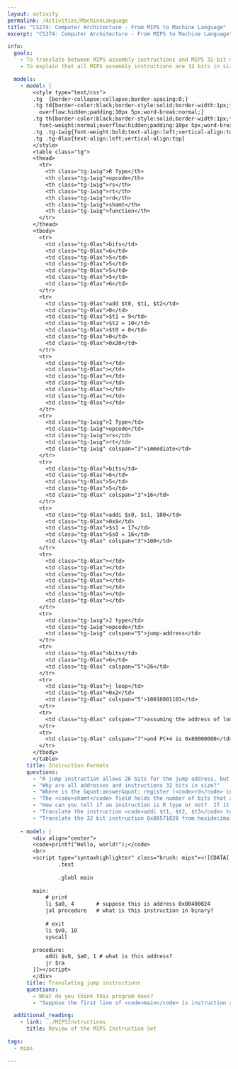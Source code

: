 ```yaml
---
layout: activity
permalink: /Activities/MachineLanguage
title: "CS274: Computer Architecture - From MIPS to Machine Language"
excerpt: "CS274: Computer Architecture - From MIPS to Machine Language"

info:
  goals:
    - To translate between MIPS assembly instructions and MIPS 32-bit machine language
    - To explain that all MIPS assembly instructions are 32 bits in size, regardless of format

  models:
    - model: |
        <style type="text/css">
        .tg  {border-collapse:collapse;border-spacing:0;}
        .tg td{border-color:black;border-style:solid;border-width:1px;font-family:Arial, sans-serif;font-size:14px;
          overflow:hidden;padding:10px 5px;word-break:normal;}
        .tg th{border-color:black;border-style:solid;border-width:1px;font-family:Arial, sans-serif;font-size:14px;
          font-weight:normal;overflow:hidden;padding:10px 5px;word-break:normal;}
        .tg .tg-1wig{font-weight:bold;text-align:left;vertical-align:top}
        .tg .tg-0lax{text-align:left;vertical-align:top}
        </style>
        <table class="tg">
        <thead>
          <tr>
            <th class="tg-1wig">R Type</th>
            <th class="tg-1wig">opcode</th>
            <th class="tg-1wig">rs</th>
            <th class="tg-1wig">rt</th>
            <th class="tg-1wig">rd</th>
            <th class="tg-1wig">shamt</th>
            <th class="tg-1wig">function</th>
          </tr>
        </thead>
        <tbody>
          <tr>
            <td class="tg-0lax">bits</td>
            <td class="tg-0lax">6</td>
            <td class="tg-0lax">5</td>
            <td class="tg-0lax">5</td>
            <td class="tg-0lax">5</td>
            <td class="tg-0lax">5</td>
            <td class="tg-0lax">6</td>
          </tr>
          <tr>
            <td class="tg-0lax">add $t0, $t1, $t2</td>
            <td class="tg-0lax">0</td>
            <td class="tg-0lax">$t1 = 9</td>
            <td class="tg-0lax">$t2 = 10</td>
            <td class="tg-0lax">$t0 = 8</td>
            <td class="tg-0lax">0</td>
            <td class="tg-0lax">0x20</td>
          </tr>
          <tr>
            <td class="tg-0lax"></td>
            <td class="tg-0lax"></td>
            <td class="tg-0lax"></td>
            <td class="tg-0lax"></td>
            <td class="tg-0lax"></td>
            <td class="tg-0lax"></td>
            <td class="tg-0lax"></td>
          </tr>
          <tr>
            <td class="tg-1wig">I Type</td>
            <td class="tg-1wig">opcode</td>
            <td class="tg-1wig">rs</td>
            <td class="tg-1wig">rt</td>
            <td class="tg-1wig" colspan="3">immediate</td>
          </tr>
          <tr>
            <td class="tg-0lax">bits</td>
            <td class="tg-0lax">6</td>
            <td class="tg-0lax">5</td>
            <td class="tg-0lax">5</td>
            <td class="tg-0lax" colspan="3">16</td>
          </tr>
          <tr>
            <td class="tg-0lax">addi $s0, $s1, 100</td>
            <td class="tg-0lax">0x8</td>
            <td class="tg-0lax">$s1 = 17</td>
            <td class="tg-0lax">$s0 = 16</td>
            <td class="tg-0lax" colspan="3">100</td>
          </tr>
          <tr>
            <td class="tg-0lax"></td>
            <td class="tg-0lax"></td>
            <td class="tg-0lax"></td>
            <td class="tg-0lax"></td>
            <td class="tg-0lax"></td>
            <td class="tg-0lax"></td>
            <td class="tg-0lax"></td>
          </tr>
          <tr>
            <td class="tg-1wig">J type</td>
            <td class="tg-1wig">opcode</td>
            <td class="tg-1wig" colspan="5">jump-address</td>
          </tr>
          <tr>
            <td class="tg-0lax">bits</td>
            <td class="tg-0lax">6</td>
            <td class="tg-0lax" colspan="5">26</td>
          </tr>
          <tr>
            <td class="tg-0lax">j loop</td>
            <td class="tg-0lax">0x2</td>
            <td class="tg-0lax" colspan="5">10010001101</td>
          </tr>
          <tr>
            <td class="tg-0lax" colspan="7">assuming the address of loop is 0x80001234 (0b10000000000000000001001000110100)</td>
          </tr>
          <tr>
            <td class="tg-0lax" colspan="7">and PC+4 is 0x80000000</td>
          </tr>
        </tbody>
        </table>
      title: Instruction Formats
      questions:
        - "A jump instruction allows 26 bits for the jump address, but addresses are 32 bits in length.  Why can't we allow a 32-bit jump address in an instruction, and what do you think is done instead?"  
        - "Why are all addresses and instructions 32 bits in size?"
        - "Where is the &quot;answer&quot; register (<code>rd</code> in an R type instruction, and <code>rt</code> in an I type instruction) typically found in a MIPS assembly instruction, and where is it typically found in the machine code translation?"
        - "The <code>shamt</code> field holds the number of bits that a register shifts left or right.  In your MIPS reference sheet, look up what instruction would consist of all 0 bits.  What might you call this instruction, and what does it do?"
        - "How can you tell if an instruction is R type or not?  If it is not R type, how can you tell if it is J type or I type?"
        - "Translate the instruction <code>addi $t1, $t2, $t3</code> to a MIPS 32 bit machine instruction."
        - "Translate the 32 bit instruction 0x00571020 from hexidecimal to binary, and then to a MIPS assembly instruction."
        
    - model: |
        <div align="center">
        <code>printf("Hello, world!");</code>
        <br>
        <script type="syntaxhighlighter" class="brush: mips"><![CDATA[        
                .text
            
                .globl main
            
        main: 
            # print
            li $a0, 4       # suppose this is address 0x00400024
            jal procedure   # what is this instruction in binary?
            
            # exit
            li $v0, 10
            syscall

        procedure: 
            addi $v0, $a0, 1 # what is this address?
            jr $ra
        ]]></script>
        </div>
      title: Translating jump instructions
      questions:
        - What do you think this program does?
        - "Suppose the first line of <code>main</code> is instruction address <code>0x00400024</code>.  What is the address of the first instruction at label <code>procedure</code>?  What is the binary translation of the <code>jal</code> instruction above?"

  additional_reading:
    - link: ../MIPSInstructions
      title: Review of the MIPS Instruction Set

tags:
  - mips

---
```


